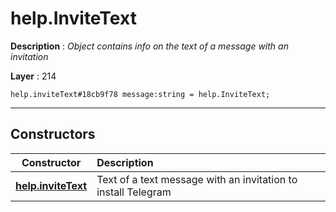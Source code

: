 # help.InviteText

**Description** : *Object contains info on the text of a message with an invitation*

**Layer** : 214

```tl
help.inviteText#18cb9f78 message:string = help.InviteText;
```

---

## Constructors

| Constructor | Description |
| :---: | :--- |
| [**help.inviteText**](constructor/help.inviteText) | Text of a text message with an invitation to install Telegram |